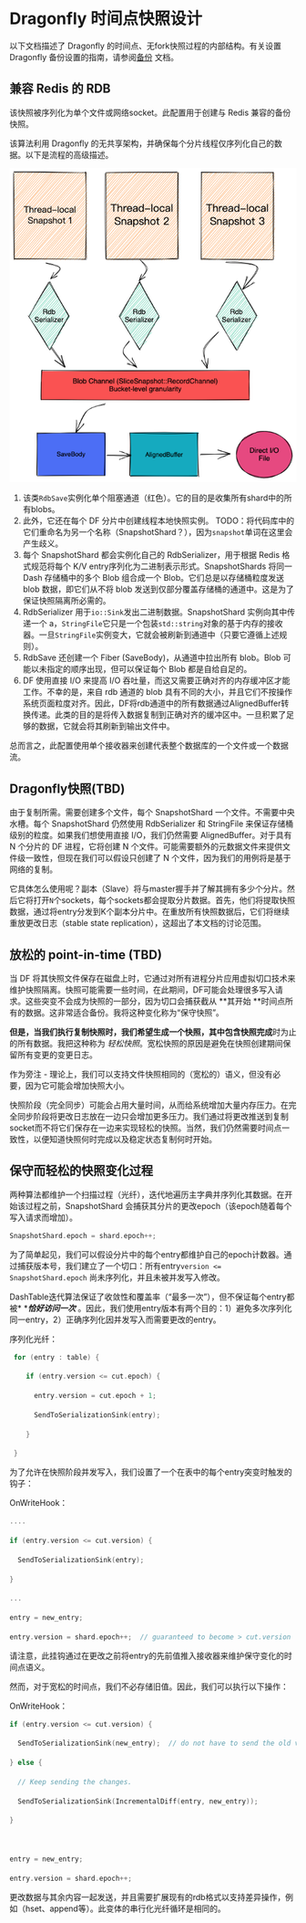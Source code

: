 # Dragonfly 时间点快照设计
以下文档描述了 Dragonfly 的时间点、无fork快照过程的内部结构。有关设置 Dragonfly 备份设置的指南，请参阅[备份](/docs/managing-dragonfly/Saving-Backups.md) 文档。

## 兼容 Redis 的 RDB[​](/docs/managing-dragonfly/Dragonfly-Point-in-Time-Snapshotting-Design.md#兼容-redis-的-rdb​ "直接链接到 兼容 Redis 的 RDB")
该快照被序列化为单个文件或网络socket。此配置用于创建与 Redis 兼容的备份快照。

该算法利用 Dragonfly 的无共享架构，并确保每个分片线程仅序列化自己的数据。以下是流程的高级描述。

![image](images/7c9xBJLKAGXGNh4P4dyk2sQN2ENycfI4ImWbxk2YKts.png)



1. 该类`RdbSave`实例化单个阻塞通道（红色）。它的目的是收集所有shard中的所有blobs。
2. 此外，它还在每个 DF 分片中创建线程本地快照实例。
TODO：将代码库中的它们重命名为另一个名称（SnapshotShard？），因为`snapshot`单词在这里会产生歧义。
3. 每个 SnapshotShard 都会实例化自己的 RdbSerializer，用于根据 Redis 格式规范将每个 K/V entry序列化为二进制表示形式。SnapshotShards 将同一 Dash 存储桶中的多个 Blob 组合成一个 Blob。它们总是以存储桶粒度发送 blob 数据，即它们从不将 blob 发送到仅部分覆盖存储桶的通道中。这是为了保证快照隔离所必需的。
4. RdbSerializer 用于`io::Sink`发出二进制数据。SnapshotShard 实例向其中传递一个 a，`StringFile`它只是一个包装`std::string`对象的基于内存的接收器。一旦`StringFile`实例变大，它就会被刷新到通道中（只要它遵循上述规则）。
5. RdbSave 还创建一个 Fiber (SaveBody)，从通道中拉出所有 blob。Blob 可能以未指定的顺序出现，但可以保证每个 Blob 都是自给自足的。
6. DF 使用直接 I/O 来提高 I/O 吞吐量，而这又需要正确对齐的内存缓冲区才能工作。不幸的是，来自 rdb 通道的 blob 具有不同的大小，并且它们不按操作系统页面粒度对齐。因此，DF将rdb通道中的所有数据通过AlignedBuffer转换传递。此类的目的是将传入数据复制到正确对齐的缓冲区中。一旦积累了足够的数据，它就会将其刷新到输出文件中。

总而言之，此配置使用单个接收器来创建代表整个数据库的一个文件或一个数据流。

## Dragonfly快照(TBD)[​](/docs/managing-dragonfly/Dragonfly-Point-in-Time-Snapshotting-Design.md#dragonfly快照tbd​​ "直接链接到 Dragonfly快照")
由于复制所需。需要创建多个文件，每个 SnapshotShard 一个文件。不需要中央水槽。每个 SnapshotShard 仍然使用 RdbSerializer 和 StringFile 来保证存储桶级别的粒度。如果我们想使用直接 I/O，我们仍然需要 AlignedBuffer。对于具有 N 个分片的 DF 进程，它将创建 N 个文件。可能需要额外的元数据文件来提供文件级一致性，但现在我们可以假设只创建了 N 个文件，因为我们的用例将是基于网络的复制。

它具体怎么使用呢？副本（Slave）将与master握手并了解其拥有多少个分片。然后它将打开`N`个sockets，每个sockets都会提取分片数据。首先，他们将提取快照数据，通过将entry分发到K个副本分片中。在重放所有快照数据后，它们将继续重放更改日志（stable state replication），这超出了本文档的讨论范围。

## 放松的 point-in-time (TBD)[​](/docs/managing-dragonfly/Dragonfly-Point-in-Time-Snapshotting-Design.md#放松的-point-in-time-tbd​ "直接链接到 放松的 point-in-time")
当 DF 将其快照文件保存在磁盘上时，它通过对所有进程分片应用虚拟切口技术来维护快照隔离。快照可能需要一些时间，在此期间，DF可能会处理很多写入请求。这些突变不会成为快照的一部分，因为切口会捕获截从 **其开始 **时间点所有的数据。这非常适合备份。我将这种变化称为“保守快照”。

**但是，当我们执行复制快照时，我们希望生成一个快照，其中包含快照完成**时为止的所有数据。我把这种称为 *轻松快照*。宽松快照的原因是避免在快照创建期间保留所有变更的变更日志。

作为旁注 - 理论上，我们可以支持文件快照相同的（宽松的）语义，但没有必要，因为它可能会增加快照大小。

快照阶段（完全同步）可能会占用大量时间，从而给系统增加大量内存压力。在完全同步阶段将更改日志放在一边只会增加更多压力。我们通过将更改推送到复制socket而不将它们保存在一边来实现轻松的快照。当然，我们仍然需要时间点一致性，以便知道快照何时完成以及稳定状态复制何时开始。

## 保守而轻松的快照变化过程[​](/docs/managing-dragonfly/Dragonfly-Point-in-Time-Snapshotting-Design.md#保守而轻松的快照变化过程​​ "直接链接到 保守而轻松的快照变化过程")
两种算法都维护一个扫描过程（光纤），迭代地遍历主字典并序列化其数据。在开始该过程之前，SnapshotShard 会捕获其分片的更改epoch（该epoch随着每个写入请求而增加）。

```cpp
SnapshotShard.epoch = shard.epoch++;
```
为了简单起见，我们可以假设分片中的每个entry都维护自己的epoch计数器。通过捕获版本号，我们建立了一个切口：所有entry`version <= SnapshotShard.epoch` 尚未序列化，并且未被并发写入修改。

DashTable迭代算法保证了收敛性和覆盖率（“最多一次”），但不保证每个entry都被* ****恰好访问一次*** 。因此，我们使用entry版本有两个目的：1）避免多次序列化同一entry，2）正确序列化因并发写入而需要更改的entry。

序列化光纤：

```cpp
 for (entry : table) {

    if (entry.version <= cut.epoch) {

      entry.version = cut.epoch + 1;

      SendToSerializationSink(entry);

    }

 }
```
为了允许在快照阶段并发写入，我们设置了一个在表中的每个entry突变时触发的钩子：

OnWriteHook：

```cpp
....

if (entry.version <= cut.version) {

  SendToSerializationSink(entry);

}

...

entry = new_entry;

entry.version = shard.epoch++;  // guaranteed to become > cut.version
```
请注意，此挂钩通过在更改之前将entry的先前值推入接收器来维护保守变化的时间点语义。

然而，对于宽松的时间点，我们不必存储旧值。因此，我们可以执行以下操作：

OnWriteHook：

```cpp
if (entry.version <= cut.version) {

  SendToSerializationSink(new_entry);  // do not have to send the old value

} else {

  // Keep sending the changes.

  SendToSerializationSink(IncrementalDiff(entry, new_entry));

}



entry = new_entry;

entry.version = shard.epoch++;
```
更改数据与其余内容一起发送，并且需要扩展现有的rdb格式以支持差异操作，例如（hset、append等）。此变体的串行化光纤循环是相同的。













